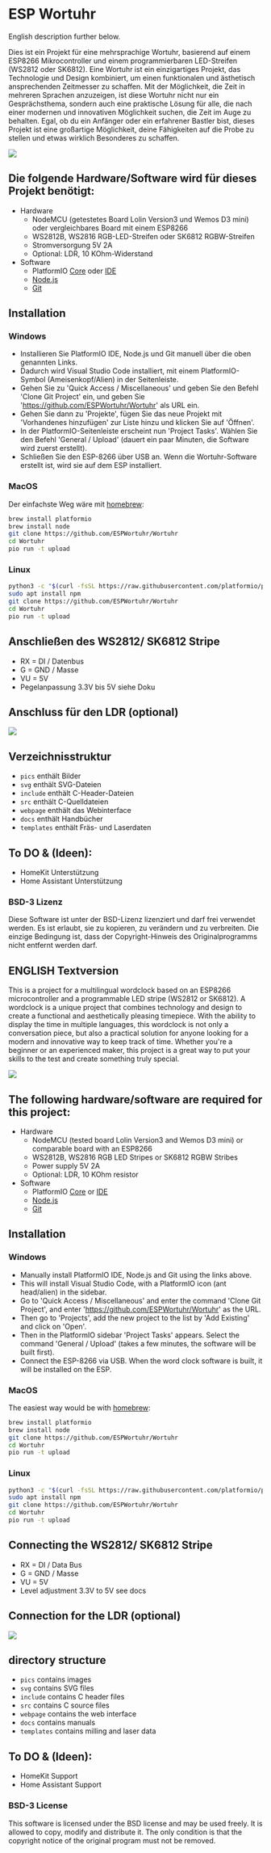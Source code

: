 # ESP Wortuhr

English description further below.

Dies ist ein Projekt für eine mehrsprachige Wortuhr, basierend auf einem ESP8266 Mikrocontroller und einem programmierbaren LED-Streifen (WS2812 oder SK6812). Eine Wortuhr ist ein einzigartiges Projekt, das Technologie und Design kombiniert, um einen funktionalen und ästhetisch ansprechenden Zeitmesser zu schaffen. Mit der Möglichkeit, die Zeit in mehreren Sprachen anzuzeigen, ist diese Wortuhr nicht nur ein Gesprächsthema, sondern auch eine praktische Lösung für alle, die nach einer modernen und innovativen Möglichkeit suchen, die Zeit im Auge zu behalten.
Egal, ob du ein Anfänger oder ein erfahrener Bastler bist, dieses Projekt ist eine großartige Möglichkeit, deine Fähigkeiten auf die Probe zu stellen und etwas wirklich Besonderes zu schaffen.

![](pics/wortuhr-webpage.png)

## Die folgende Hardware/Software wird für dieses Projekt benötigt:
* Hardware
    * NodeMCU (getestetes Board Lolin Version3 und Wemos D3 mini) oder vergleichbares Board mit einem ESP8266 
    * WS2812B, WS2816 RGB-LED-Streifen oder SK6812 RGBW-Streifen
    * Stromversorgung 5V 2A
    * Optional: LDR, 10 KOhm-Widerstand
* Software
    * PlatformIO [Core](https://docs.platformio.org/en/latest/core/installation.html) oder [IDE](https://platformio.org/install/ide?install=vscode)
    * [Node.js](https://www.nodejs.org/)
    * [Git](https://git-scm.com)

## Installation 
### Windows

* Installieren Sie PlatformIO IDE, Node.js und Git manuell über die oben genannten Links.
* Dadurch wird Visual Studio Code installiert, mit einem PlatformIO-Symbol (Ameisenkopf/Alien) in der Seitenleiste.
* Gehen Sie zu 'Quick Access / Miscellaneous' und geben Sie den Befehl 'Clone Git Project' ein, und geben Sie 'https://github.com/ESPWortuhr/Wortuhr' als URL ein.
* Gehen Sie dann zu 'Projekte', fügen Sie das neue Projekt mit 'Vorhandenes hinzufügen' zur Liste hinzu und klicken Sie auf 'Öffnen'.
* In der PlatformIO-Seitenleiste erscheint nun 'Project Tasks'. Wählen Sie den Befehl 'General / Upload' (dauert ein paar Minuten, die Software wird zuerst erstellt).
* Schließen Sie den ESP-8266 über USB an. Wenn die Wortuhr-Software erstellt ist, wird sie auf dem ESP installiert.

### MacOS

Der einfachste Weg wäre mit [homebrew](https://docs.brew.sh/Installation):

```sh
brew install platformio
brew install node
git clone https://github.com/ESPWortuhr/Wortuhr
cd Wortuhr
pio run -t upload
```

### Linux

```sh
python3 -c "$(curl -fsSL https://raw.githubusercontent.com/platformio/platformio/master/scripts/get-platformio.py)"
sudo apt install npm
git clone https://github.com/ESPWortuhr/Wortuhr
cd Wortuhr
pio run -t upload
```

## Anschließen des WS2812/ SK6812 Stripe
* RX = DI / Datenbus
* G = GND / Masse
* VU = 5V
* Pegelanpassung 3.3V bis 5V siehe Doku

## Anschluss für den LDR (optional)
![](pics/old/LDR.png)
      
## Verzeichnisstruktur

- `pics` enthält Bilder
- `svg` enthält SVG-Dateien
- `include` enthält C-Header-Dateien
- `src` enthält C-Quelldateien
- `webpage` enthält das Webinterface
- `docs` enthält Handbücher
- `templates` enthält Fräs- und Laserdaten

## To DO & (Ideen):
* HomeKit Unterstützung
* Home Assistant Unterstützung

### BSD-3 Lizenz

Diese Software ist unter der BSD-Lizenz lizenziert und darf frei verwendet werden. Es ist erlaubt, sie zu kopieren, zu verändern und zu verbreiten.
Die einzige Bedingung ist, dass der Copyright-Hinweis des Originalprogramms nicht entfernt werden darf.

## ENGLISH Textversion

This is a project for a multilingual wordclock based on an ESP8266 microcontroller and a programmable LED stripe (WS2812 or SK6812). A wordclock is a unique project that combines technology and design to create a functional and aesthetically pleasing timepiece. With the ability to display the time in multiple languages, this wordclock is not only a conversation piece, but also a practical solution for anyone looking for a modern and innovative way to keep track of time.
Whether you're a beginner or an experienced maker, this project is a great way to put your skills to the test and create something truly special.

![](pics/wortuhr-webpage.png)

## The following hardware/software are required for this project:
* Hardware
    * NodeMCU (tested board Lolin Version3 and Wemos D3 mini) or comparable board with an ESP8266 
    * WS2812B, WS2816 RGB LED Stripes or SK6812 RGBW Stribes
    * Power supply 5V 2A
    * Optional: LDR, 10 KOhm resistor
* Software
    * PlatformIO [Core](https://docs.platformio.org/en/latest/core/installation.html) or [IDE](https://platformio.org/install/ide?install=vscode)
    * [Node.js](https://www.nodejs.org/)
    * [Git](https://git-scm.com)

## Installation 
### Windows

* Manually install PlatformIO IDE, Node.js and Git using the links above.
* This will install Visual Studio Code, with a PlatformIO icon (ant head/alien) in the sidebar.
* Go to 'Quick Access / Miscellaneous' and enter the command 'Clone Git Project', and enter 'https://github.com/ESPWortuhr/Wortuhr' as the URL.
* Then go to 'Projects', add the new project to the list by 'Add Existing' and click on 'Open'.
* Then in the PlatformIO sidebar 'Project Tasks' appears. Select the command 'General / Upload' (takes a few minutes, the software will be built first).
* Connect the ESP-8266 via USB. When the word clock software is built, it will be installed on the ESP.

### MacOS

The easiest way would be with [homebrew](https://docs.brew.sh/Installation):

```sh
brew install platformio
brew install node
git clone https://github.com/ESPWortuhr/Wortuhr
cd Wortuhr
pio run -t upload
```

### Linux

```sh
python3 -c "$(curl -fsSL https://raw.githubusercontent.com/platformio/platformio/master/scripts/get-platformio.py)"
sudo apt install npm
git clone https://github.com/ESPWortuhr/Wortuhr
cd Wortuhr
pio run -t upload
```

## Connecting the WS2812/ SK6812 Stripe
* RX = DI / Data Bus
* G = GND / Masse
* VU = 5V
* Level adjustment 3.3V to 5V see docs

## Connection for the LDR (optional)
![](pics/old/LDR.png)
      
## directory structure

- `pics` contains images
- `svg` contains SVG files
- `include` contains C header files
- `src` contains C source files
- `webpage` contains the web interface
- `docs` contains manuals
- `templates` contains milling and laser data

## To DO & (Ideen):
* HomeKit Support
* Home Assistant Support

### BSD-3 License

This software is licensed under the BSD license and may be used freely. It is allowed to copy, modify and distribute it.
The only condition is that the copyright notice of the original program must not be removed.
